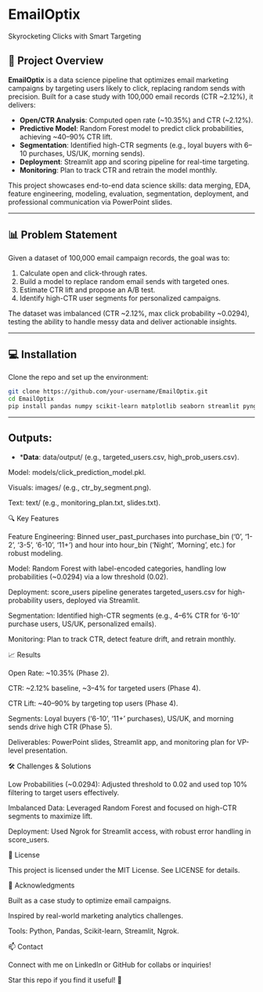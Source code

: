# EmailOptix
Skyrocketing Clicks with Smart Targeting

## 🚀 Project Overview

**EmailOptix** is a data science pipeline that optimizes email marketing campaigns by targeting users likely to click, replacing random sends with precision. Built for a case study with 100,000 email records (CTR ~2.12%), it delivers:
- **Open/CTR Analysis**: Computed open rate (~10.35%) and CTR (~2.12%).
- **Predictive Model**: Random Forest model to predict click probabilities, achieving ~40–90% CTR lift.
- **Segmentation**: Identified high-CTR segments (e.g., loyal buyers with 6–10 purchases, US/UK, morning sends).
- **Deployment**: Streamlit app and scoring pipeline for real-time targeting.
- **Monitoring**: Plan to track CTR and retrain the model monthly.

This project showcases end-to-end data science skills: data merging, EDA, feature engineering, modeling, evaluation, segmentation, deployment, and professional communication via PowerPoint slides.

---

## 📊 Problem Statement

Given a dataset of 100,000 email campaign records, the goal was to:
1. Calculate open and click-through rates.
2. Build a model to replace random email sends with targeted ones.
3. Estimate CTR lift and propose an A/B test.
4. Identify high-CTR user segments for personalized campaigns.

The dataset was imbalanced (CTR ~2.12%, max click probability ~0.0294), testing the ability to handle messy data and deliver actionable insights.

---

## 💻 Installation

Clone the repo and set up the environment:

```bash
git clone https://github.com/your-username/EmailOptix.git
cd EmailOptix
pip install pandas numpy scikit-learn matplotlib seaborn streamlit pyngrok joblib
```
---
## Outputs:

- ***Data**: data/output/ (e.g., targeted_users.csv, high_prob_users.csv).



Model: models/click_prediction_model.pkl.



Visuals: images/ (e.g., ctr_by_segment.png).



Text: text/ (e.g., monitoring_plan.txt, slides.txt).



🔍 Key Features





Feature Engineering: Binned user_past_purchases into purchase_bin (‘0’, ‘1-2’, ‘3-5’, ‘6-10’, ‘11+’) and hour into hour_bin (‘Night’, ‘Morning’, etc.) for robust modeling.



Model: Random Forest with label-encoded categories, handling low probabilities (~0.0294) via a low threshold (0.02).



Deployment: score_users pipeline generates targeted_users.csv for high-probability users, deployed via Streamlit.



Segmentation: Identified high-CTR segments (e.g., 4–6% CTR for ‘6-10’ purchase users, US/UK, personalized emails).



Monitoring: Plan to track CTR, detect feature drift, and retrain monthly.



📈 Results





Open Rate: ~10.35% (Phase 2).



CTR: ~2.12% baseline, ~3–4% for targeted users (Phase 4).



CTR Lift: ~40–90% by targeting top users (Phase 4).



Segments: Loyal buyers (‘6-10’, ‘11+’ purchases), US/UK, and morning sends drive high CTR (Phase 5).



Deliverables: PowerPoint slides, Streamlit app, and monitoring plan for VP-level presentation.



🛠️ Challenges & Solutions





Low Probabilities (~0.0294): Adjusted threshold to 0.02 and used top 10% filtering to target users effectively.



Imbalanced Data: Leveraged Random Forest and focused on high-CTR segments to maximize lift.



Deployment: Used Ngrok for Streamlit access, with robust error handling in score_users.



📝 License

This project is licensed under the MIT License. See LICENSE for details.



🙌 Acknowledgments





Built as a case study to optimize email campaigns.



Inspired by real-world marketing analytics challenges.



Tools: Python, Pandas, Scikit-learn, Streamlit, Ngrok.



📫 Contact

Connect with me on LinkedIn or GitHub for collabs or inquiries!

Star this repo if you find it useful! 🌟
